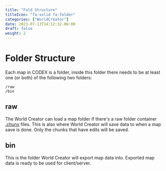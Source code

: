 ```yaml
---
title: "Fold Structure"
titleIcon: "fa-solid fa-folder"
categories: ["WorldCreator"]
date: 2023-07-13T14:12:32-06:00
draft: false
weight: 2
---
```


# Folder Structure

Each map in CODEX is a folder, inside this folder there needs to be at least one (or both) of the following two folders:

    /raw
    /bin

## raw

The World Creator can load a map folder if there's a raw folder container [.chunx](/worldcreator/chunk/#chunx) files. This is also where World Creator will save data to when a map save is done. Only the chunks that have edits will be saved.

## bin

This is the folder World Creator will export map data into. Exported map data is ready to be used for client/server.
